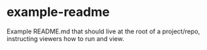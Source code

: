 # example-readme
Example README.md that should live at the root of a project/repo, instructing viewers how to run and view.
